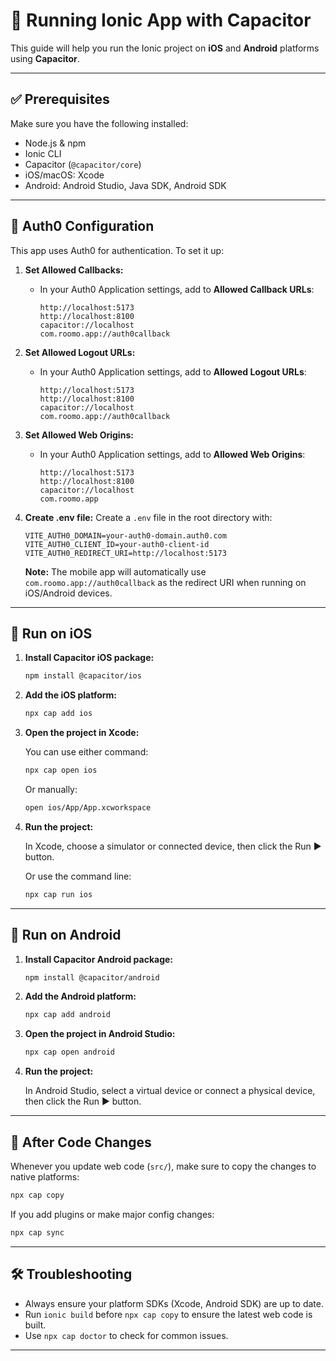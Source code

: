 # 📱 Running Ionic App with Capacitor

This guide will help you run the Ionic project on **iOS** and **Android** platforms using **Capacitor**.

---

## ✅ Prerequisites

Make sure you have the following installed:

- Node.js & npm
- Ionic CLI
- Capacitor (`@capacitor/core`)
- iOS/macOS: Xcode
- Android: Android Studio, Java SDK, Android SDK

---

## 🔐 Auth0 Configuration

This app uses Auth0 for authentication. To set it up:

1. **Set Allowed Callbacks:**
   - In your Auth0 Application settings, add to **Allowed Callback URLs**:
     ```
     http://localhost:5173
     http://localhost:8100
     capacitor://localhost
     com.roomo.app://auth0callback
     ```

2. **Set Allowed Logout URLs:**
   - In your Auth0 Application settings, add to **Allowed Logout URLs**:
     ```
     http://localhost:5173
     http://localhost:8100
     capacitor://localhost
     com.roomo.app://auth0callback
     ```

3. **Set Allowed Web Origins:**
   - In your Auth0 Application settings, add to **Allowed Web Origins**:
     ```
     http://localhost:5173
     http://localhost:8100
     capacitor://localhost
     com.roomo.app
     ```

4. **Create .env file:**
   Create a `.env` file in the root directory with:

   ```env
   VITE_AUTH0_DOMAIN=your-auth0-domain.auth0.com
   VITE_AUTH0_CLIENT_ID=your-auth0-client-id
   VITE_AUTH0_REDIRECT_URI=http://localhost:5173
   ```

   **Note:** The mobile app will automatically use `com.roomo.app://auth0callback` as the redirect URI when running on iOS/Android devices.

---

## 🍏 Run on iOS

1. **Install Capacitor iOS package:**

   ```bash
   npm install @capacitor/ios
   ```

2. **Add the iOS platform:**

   ```bash
   npx cap add ios
   ```

3. **Open the project in Xcode:**

   You can use either command:

   ```bash
   npx cap open ios
   ```

   Or manually:

   ```bash
   open ios/App/App.xcworkspace
   ```

4. **Run the project:**

   In Xcode, choose a simulator or connected device, then click the Run ▶️ button.

   Or use the command line:

   ```bash
   npx cap run ios
   ```

---

## 🤖 Run on Android

1. **Install Capacitor Android package:**

   ```bash
   npm install @capacitor/android
   ```

2. **Add the Android platform:**

   ```bash
   npx cap add android
   ```

3. **Open the project in Android Studio:**

   ```bash
   npx cap open android
   ```

4. **Run the project:**

   In Android Studio, select a virtual device or connect a physical device, then click the Run ▶️ button.

---

## 🔁 After Code Changes

Whenever you update web code (`src/`), make sure to copy the changes to native platforms:

```bash
npx cap copy
```

If you add plugins or make major config changes:

```bash
npx cap sync
```

---

## 🛠️ Troubleshooting

- Always ensure your platform SDKs (Xcode, Android SDK) are up to date.
- Run `ionic build` before `npx cap copy` to ensure the latest web code is built.
- Use `npx cap doctor` to check for common issues.

---
